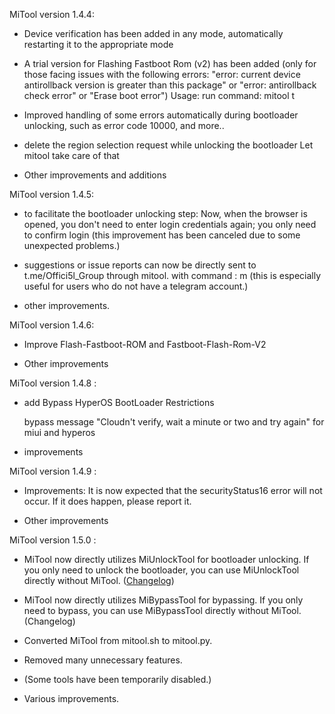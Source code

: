 MiTool version 1.4.4:

- Device verification has been added in any mode, automatically restarting it to the appropriate mode

- A trial version for Flashing Fastboot Rom (v2) has been added (only for those facing issues with the following errors: "error: current device antirollback version is greater than this package" or "error: antirollback check error" or "Erase boot error")
Usage: run command: mitool t

- Improved handling of some errors automatically during bootloader unlocking, such as error code 10000, and more..

- delete the region selection request while unlocking the bootloader Let mitool take care of that

- Other improvements and additions


MiTool version 1.4.5:

- to facilitate the bootloader unlocking step:
  Now, when the browser is opened, you don't need to enter login credentials again; you only need to confirm login
(this improvement has been canceled due to some unexpected problems.)




- suggestions or issue reports can now be directly sent to t.me/Offici5l_Group through mitool. with command : m
(this is especially useful for users who do not have a telegram account.)

- other improvements.


MiTool version 1.4.6:

- Improve Flash-Fastboot-ROM and Fastboot-Flash-Rom-V2

- Other improvements



MiTool version 1.4.8 :

- add Bypass HyperOS BootLoader Restrictions

  bypass message "Cloudn't verify, wait a minute or two and try again" for miui and hyperos

- improvements


MiTool version 1.4.9 :

- Improvements:
It is now expected that the securityStatus16 error will not occur. If it does happen, please report it.

- Other improvements

MiTool version 1.5.0 :

- MiTool now directly utilizes MiUnlockTool for bootloader unlocking. If you only need to unlock the bootloader, you can use MiUnlockTool directly without MiTool. ([Changelog](https://github.com/offici5l/MiUnlockTool/blob/main/Show-Version-History.md))

- MiTool now directly utilizes MiBypassTool for bypassing. If you only need to bypass, you can use MiBypassTool directly without MiTool. (Changelog)

- Converted MiTool from mitool.sh to mitool.py.

- Removed many unnecessary features.

- (Some tools have been temporarily disabled.)

- Various improvements.



